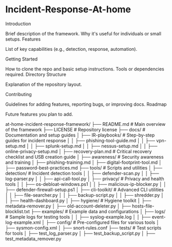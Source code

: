 # Incident-Response-At-home


Introduction

Brief description of the framework.
Why it's useful for individuals or small setups.
Features

List of key capabilities (e.g., detection, response, automation).

Getting Started

How to clone the repo and basic setup instructions.
Tools or dependencies required.
Directory Structure

Explanation of the repository layout.

Contributing

Guidelines for adding features, reporting bugs, or improving docs.
Roadmap

Future features you plan to add.



at-home-incident-response-framework/
├── README.md                # Main overview of the framework
├── LICENSE                  # Repository license
├── docs/                    # Documentation and setup guides
│   ├── IR-playbooks/        # Step-by-step guides for incident response
│   │   ├── phishing-tool-guide.md
│   │   ├── vpn-setup.md
│   │   ├── splunk-setup.md
│   │   ├── nessus-setup.md
│   │   ├── online-privacy-setup.md
│   ├── recovery-plan.md     # Critical recovery checklist and USB creation guide
│   ├── awareness/           # Security awareness and training
│       ├── phishing-training.md
│       ├── digital-footprint-tool.md
│       ├── password-best-practices.md
├── tools/                   # Scripts and utilities
│   ├── detection/           # Incident detection tools
│   │   ├── defender-scan.py
│   │   ├── log-parser.py
│   │   ├── api-call-tool.py
│   ├── privacy/             # Privacy and health tools
│   │   ├── os-debloat-windows.ps1
│   │   ├── malicious-ip-blocker.py
│   │   ├── defender-firewall-setup.ps1
│   ├── cli-toolkit/         # Advanced CLI utilities
│   │   ├── file-searcher.py
│   │   ├── backup-script.py
│   │   ├── shredder.py
│   │   ├── health-dashboard.py
│   ├── hygiene/             # Hygiene toolkit
│       ├── metadata-remover.py
│       ├── old-account-deleter.py
│       ├── hosts-file-blocklist.txt
├── examples/                # Example data and configurations
│   ├── logs/                # Sample logs for testing tools
│   │   ├── syslog-example.log
│   │   ├── event-log-example.xml
│   ├── config/              # Pre-configured files for various tools
│       ├── sysmon-config.xml
│       ├── snort-rules.conf
├── tests/                   # Test scripts for tools
│   ├── test_log_parser.py
│   ├── test_backup_script.py
│   ├── test_metadata_remover.py
